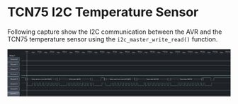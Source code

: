 # TCN75 I2C Temperature Sensor

Following capture show the I2C communication between the AVR and the TCN75 temperature sensor using the `i2c_master_write_read()` function.

![i2c-write-read.png](i2c-write-read.png)